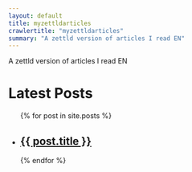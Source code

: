 ```yaml
---
layout: default
title: myzettldarticles
crawlertitle: "myzettldarticles"
summary: "A zettld version of articles I read EN"
---
```



A zettld version of articles I read EN

<h1>Latest Posts</h1>

<ul>
  {% for post in site.posts %}
    <li>
      <h2><a href="{{ post.url }}">{{ post.title }}</a></h2>
    </li>
  {% endfor %}
</ul>
